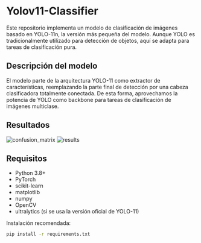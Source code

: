 # Yolov11-Classifier
Este repositorio implementa un modelo de clasificación de imágenes basado en YOLO-11n, la versión más pequeña del modelo. Aunque YOLO es tradicionalmente utilizado para detección de objetos, aquí se adapta para tareas de clasificación pura.

## Descripción del modelo

El modelo parte de la arquitectura YOLO-11 como extractor de características, reemplazando la parte final de detección por una cabeza clasificadora totalmente conectada. De esta forma, aprovechamos la potencia de YOLO como backbone para tareas de clasificación de imágenes multiclase.

## Resultados

![confusion_matrix](https://github.com/user-attachments/assets/83c47a70-cf36-4562-aec8-035ce7e4484f)
![results](https://github.com/user-attachments/assets/d862db41-8baa-423e-bd07-de0162171967)


## Requisitos

- Python 3.8+
- PyTorch
- scikit-learn
- matplotlib
- numpy
- OpenCV
- ultralytics (si se usa la versión oficial de YOLO-11)

Instalación recomendada:

```bash
pip install -r requirements.txt
